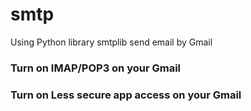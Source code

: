 # smtp
Using Python library smtplib send email by Gmail

### Turn on IMAP/POP3 on your Gmail
### Turn on Less secure app access on your Gmail
